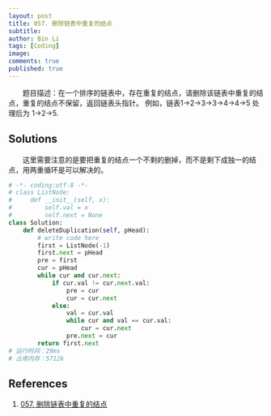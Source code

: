 ```yaml
---
layout: post
title: 057. 删除链表中重复的结点
subtitle:
author: Bin Li
tags: [Coding]
image: 
comments: true
published: true
--- 
```


　　题目描述：在一个排序的链表中，存在重复的结点，请删除该链表中重复的结点，重复的结点不保留，返回链表头指针。 例如，链表1->2->3->3->4->4->5 处理后为 1->2->5.

## Solutions
　　这里需要注意的是要把重复的结点一个不剩的删掉，而不是剩下成独一的结点，用两重循环是可以解决的。

```python
# -*- coding:utf-8 -*-
# class ListNode:
#     def __init__(self, x):
#         self.val = x
#         self.next = None
class Solution:
    def deleteDuplication(self, pHead):
        # write code here
        first = ListNode(-1)
        first.next = pHead
        pre = first
        cur = pHead
        while cur and cur.next:
            if cur.val != cur.next.val:
                pre = cur
                cur = cur.next
            else:
                val = cur.val
                while cur and val == cur.val:
                    cur = cur.next
                pre.next = cur
        return first.next
# 运行时间：29ms
# 占用内存：5712k
```

## References
1. [057. 删除链表中重复的结点](https://www.nowcoder.com/practice/fc533c45b73a41b0b44ccba763f866ef?tpId=13&tqId=11209&rp=1&ru=%2Fta%2Fcoding-interviews&qru=%2Fta%2Fcoding-interviews%2Fquestion-ranking&tPage=3)

